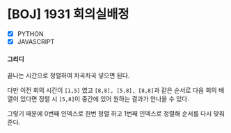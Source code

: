 # [BOJ] 1931 회의실배정

- [x] PYTHON
- [x] JAVASCRIPT

#### 그리디

끝나는 시간으로 정렬하여 차곡차곡 넣으면 된다.

다만 이전 회의 시간이 `[1,5]` 였고 `[8,8], [5,8], [8,8]`과 같은 순서로 다음 회의 배열이 있다면 정렬 시 `[5,8]`이 중간에 있어 원하는 결과가 안나올 수 있다.

그렇기 때문에 0번째 인덱스로 한번 정렬 하고 1번째 인덱스로 정렬해 순서를 다시 맞춰준다.
